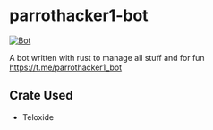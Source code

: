 # parrothacker1-bot

[![Bot](https://github.com/parrothacker1/parrothacker1-bot/actions/workflows/rust.yml/badge.svg)](https://github.com/parrothacker1/parrothacker1-bot/actions/workflows/rust.yml)

A bot written with rust to manage all stuff and for fun 
https://t.me/parrothacker1_bot

## Crate Used
 * Teloxide
